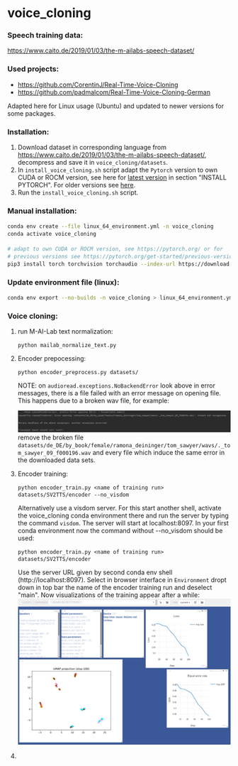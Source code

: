 # voice_cloning

### Speech training data: 
https://www.caito.de/2019/01/03/the-m-ailabs-speech-dataset/

### Used projects:
* https://github.com/CorentinJ/Real-Time-Voice-Cloning
* https://github.com/padmalcom/Real-Time-Voice-Cloning-German

Adapted here for Linux usage (Ubuntu) and updated to newer versions for some packages.

### Installation:

1. Download dataset in corresponding language from https://www.caito.de/2019/01/03/the-m-ailabs-speech-dataset/, 
decompress and save it in `voice_cloning/datasets`. 
2. In `install_voice_cloning.sh` script 
adapt the `Pytorch` version to own CUDA or ROCM
version, see here for [latest version](https://pytorch.org/) in section "INSTALL PYTORCH". For older versions see 
[here](https://pytorch.org/get-started/previous-versions/).
3. Run the `install_voice_cloning.sh` script. 
 
### Manual installation:
```bash
conda env create --file linux_64_environment.yml -n voice_cloning
conda activate voice_cloning

# adapt to own CUDA or ROCM version, see https://pytorch.org/ or for 
# previous versions see https://pytorch.org/get-started/previous-versions/
pip3 install torch torchvision torchaudio --index-url https://download.pytorch.org/whl/rocm5.4.2
```

### Update environment file (linux):
```bash
conda env export --no-builds -n voice_cloning > linux_64_environment.yml
```

### Voice cloning:

1. run M-AI-Lab text normalization:
    ```
    python mailab_normalize_text.py
    ```
2. Encoder prepocessing:
    ```
    python encoder_preprocess.py datasets/
    ```
   NOTE: on `audioread.exceptions.NoBackendError` look above in error messages, there is a 
   file failed with an error message on opening file. This happens due to a broken wav file, for example: 
   
   ![](assets/screenshot_no_backend_error.png)
   remove the broken file `datasets/de_DE/by_book/female/ramona_deininger/tom_sawyer/wavs/._tom_sawyer_09_f000196.wav` and 
   every file which induce the same error in the downloaded data sets.

3. Encoder training:
    ```
    python encoder_train.py <name of training run> datasets/SV2TTS/encoder --no_visdom
    ```
   Alternatively use a visdom server. For this start another shell, activate the
   voice_cloning conda environment there and run the server by typing the command 
   `visdom`. The server will start at localhost:8097.
   In your first conda environment now the command without --no_visdom should be used:
    ```
    python encoder_train.py <name of training run> datasets/SV2TTS/encoder
    ```
   Use the server URL given by second conda env shell (http://localhost:8097). Select
   in browser interface in `Environment` dropt down in top bar the name of the encoder 
   training run and deselect "main". Now visualizations of the training appear after a 
   while:
   ![](assets/visdom_server_frontend.png)
4. 

